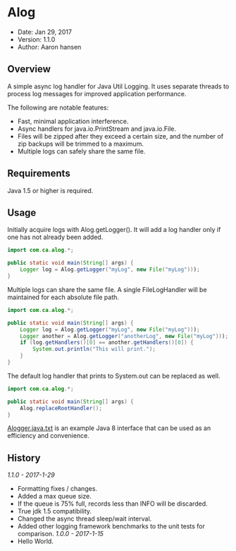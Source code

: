 Alog
====

* Date: Jan 29, 2017
* Version: 1.1.0
* Author: Aaron hansen


Overview
--------

A simple async log handler for Java Util Logging.  It uses separate threads to process
log messages for improved application performance.

The following are notable features:

* Fast, minimal application interference.
* Async handlers for java.io.PrintStream and java.io.File.
* Files will be zipped after they exceed a certain size, and the number of zip backups 
  will be trimmed to a maximum.
* Multiple logs can safely share the same file.

Requirements
------------

Java 1.5 or higher is required.

Usage
-----

Initially acquire logs with Alog.getLogger(). It will add a log handler only if one 
has not already been added.

```java
import com.ca.alog.*;

public static void main(String[] args) {
    Logger log = Alog.getLogger("myLog", new File("myLog")));
}
```

Multiple logs can share the same file.  A single FileLogHandler will be maintained for 
each absolute file path.

```java
import com.ca.alog.*;

public static void main(String[] args) {
    Logger log = Alog.getLogger("myLog", new File("myLog")));
    Logger another = Alog.getLogger("anotherLog", new File("myLog")));
    if (log.getHandlers()[0] == another.getHandlers()[0]) {
        System.out.println("This will print.");
    }
}
```

The default log handler that prints to System.out can be replaced as well.

```java
import com.ca.alog.*;

public static void main(String[] args) {
    Alog.replaceRootHandler();
}
```

[Alogger.java.txt](https://github.com/a-hansen/alog/blob/master/src/main/java/com/ca/alog/Alogger.java.txt) 
is an example Java 8 interface that can be used as an efficiency and convenience.

History
-------
_1.1.0 - 2017-1-29_
  - Formatting fixes / changes.
  - Added a max queue size.
  - If the queue is 75% full, records less than INFO will be discarded.
  - True jdk 1.5 compatibility.
  - Changed the async thread sleep/wait interval.
  - Added other logging framework benchmarks to the unit tests for comparison.
_1.0.0 - 2017-1-15_
  - Hello World.
